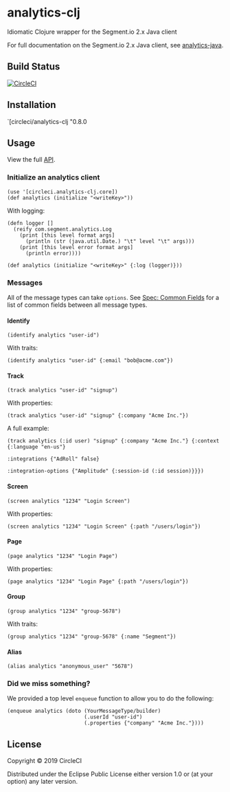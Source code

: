 # analytics-clj

Idiomatic Clojure wrapper for the Segment.io 2.x Java client

For full documentation on the Segment.io 2.x Java client, see [analytics-java](https://github.com/segmentio/analytics-java).

## Build Status

[![CircleCI](https://circleci.com/gh/circleci/analytics-clj/tree/master.svg?style=svg)](https://circleci.com/gh/circleci/analytics-clj/tree/master)

## Installation

`[circleci/analytics-clj "0.8.0

## Usage

View the full [API](https://circleci.github.io/analytics-clj/).

### Initialize an analytics client

```
(use '[circleci.analytics-clj.core])
(def analytics (initialize "<writeKey>"))
```

With logging:

```
(defn logger []
  (reify com.segment.analytics.Log
    (print [this level format args]
      (println (str (java.util.Date.) "\t" level "\t" args)))
    (print [this level error format args]
      (println error))))

(def analytics (initialize "<writeKey>" {:log (logger)}))
```

### Messages

All of the message types can take `options`. See [Spec: Common Fields](https://segment.com/docs/spec/common/) for a list of common fields between all message types.

#### Identify

`(identify analytics "user-id")`

With traits:

`(identify analytics "user-id" {:email "bob@acme.com"})`

#### Track

`(track analytics "user-id" "signup")`

With properties:

`(track analytics "user-id" "signup" {:company "Acme Inc."})`

A full example:

```
(track analytics (:id user) "signup" {:company "Acme Inc."} {:context {:language "en-us"}
                                                             :integrations {"AdRoll" false}
                                                             :integration-options {"Amplitude" {:session-id (:id session)}}})
```

#### Screen

`(screen analytics "1234" "Login Screen")`

With properties:

`(screen analytics "1234" "Login Screen" {:path "/users/login"})`

#### Page

`(page analytics "1234" "Login Page")`

With properties:

`(page analytics "1234" "Login Page" {:path "/users/login"})`

#### Group

`(group analytics "1234" "group-5678")`

With traits:

`(group analytics "1234" "group-5678" {:name "Segment"})`

#### Alias

`(alias analytics "anonymous_user" "5678")`

### Did we miss something?

We provided a top level `enqueue` function to allow you to do the following:

```
(enqueue analytics (doto (YourMessageType/builder)
                         (.userId "user-id")
                         (.properties {"company" "Acme Inc."})))
```

## License

Copyright © 2019 CircleCI

Distributed under the Eclipse Public License either version 1.0 or (at your option) any later version.
